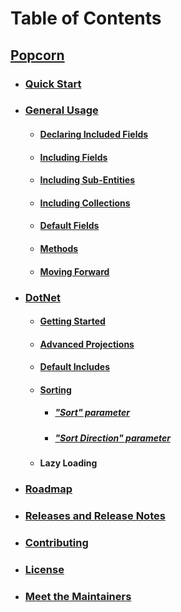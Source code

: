 # Table of Contents
## [Popcorn](../README.md)

+ ### [Quick Start](QuickStart.md)

+ ### [General Usage](Documentation.md)
  + #### [Declaring Included Fields](Documentation.md#includedFields)
  + #### [Including Fields](Documentation.md#includingFields)
  + #### [Including Sub-Entities](Documentation.md#includingSubEntities)
  + #### [Including Collections](Documentation.md#includingCollections)
  + #### [Default Fields](Documentation.md#defaultFields)
  + #### [Methods](Documentation.md#methods)
  + #### [Moving Forward](Documentation.md#movingForward)
    
+ ### [DotNet](dotnet/DotNetDocumentation.md)
  + #### [Getting Started](dotnet/DotNetTutorialGettingStarted.md)
  + #### [Advanced Projections](dotnet/DotNetTutorialAdvancedProjections.md)
  + #### [Default Includes](dotnet/DotNetTutorialDefaultIncludes.md)
  + #### [Sorting](dotnet/DotNetTutorialSorting.md)
    + ##### ["Sort" parameter](dotnet/DotNetTutorialSorting.md#sort)
    + ##### ["Sort Direction" parameter](dotnet/DotNetTutorialSorting.md#sortDirection)
  + #### Lazy Loading
    
+ ### [Roadmap](Roadmap.md)

+ ### [Releases and Release Notes](Releases.md)

+ ### [Contributing](Contributing.md)

+ ### [License](../LICENSE)

+ ### [Meet the Maintainers](Maintainers.md)
